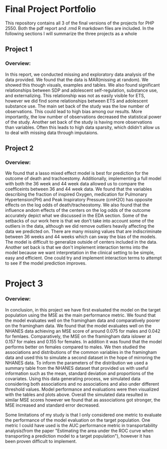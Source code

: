 # Final Project Portfolio

This repository contains all 3 of the final versions of the projects for PHP 2550. Both the pdf report and .rmd R markdown files are included. In the following sections I will summarize the three projects as a whole

## Project 1

### Overview:

In this report, we conducted missing and exploratory data analysis of the data provided. We found that the data is MAR(missing at random). We showed this though visuals, examples and tables. We also found significant relationships between SDP and adolescent self-regulation, substance use, and externalizing. This relationship was not as easily visible for ETS, however we did find some relationships between ETS and adolescent substance use. 
The main set back of the study was the low number of observations. This could lead to high bias among our results. More importantly, the low number of observations decreased the statistical power of the study. Another set back of the study is having more observations than variables. Often this leads to high data sparsity, which ddidn't allow us to deal with missing data through imputaions. 


## Project 2

### Overview:

We found that a lasso mixed effect model is best for prediction for the outcome of death and trachoestomy. Additionally, implementing a full model with both the 36 week and 44 week data allowed us to compare the coefficeints between 36 and 44 week data. We found that the variables describing the fraction of inspired Oxygen, medication for Pulmonary Hypertension(PH) and Peak Inspiratory Pressure (cmH2O) has opposite effects on the log odds of death/tracheostomy. We also found that the influence andom effects of the centers on the log odds of the outcome accurately depict what we discussed in the EDA section.
Some of the setbacks of our work here is that we don’t take into account some of the outliers in the data, although we did remove outliers heavily affecting the data we predicted on. There are many missing values that are indiscriminate between 36 weeks and 44 weeks which can sway the bias of the models. The model is difficult to generalize outside of centers included in the data. Another set back is that we don't implement interaction terms into the model because we want interpretation in the clinical setting to be simple, easy and efficient. One could try and implement interaction terms to attempt to see if the model prediction improves.

# Project 3

### Overview:

In conclusion, in this project we have first evaluated the model on the target population using the MSE as the main performance metric. We found that the model evaluates well on the framingham data and comparatively poorer on the framingham data. We found that the model evaluates well on the NHANES data achieving an MSE score of around 0.075 for males and 0.042 for femlaes. Comparatively, the MSE on the framingham data islower at 0.157 for males and 0.155 for females. In addition it was found that the model performs better on females compared to males. We then studied the associations and distributions of the common variables in the framingham data and used this to simulate a second dataset in the hope of mirroring the NHANES data. To inform the parameters of the distribution we used a summary table from the NHANES dataset that provided us with useful information such as the mean, standard deviation and proportions of the covariates. Using this data generating process, we simulated data considering both associations and no associations and also under different threshold values. Model performance and evaluations were then visualized with the tables and plots above. Overall the simulated data resulted in similar MSE scores however we found that as associations got stronger, the MSE increased and standard error decreased.

Some limitations of my study is that I only considered one metric to evaluate the performance of the model evaluation on the target population. One metric I could have used is the AUC performance metric in transportability analysis(from the paper "Estimating the area under the ROC curve when transporting a prediction model to a target population"), however it has been proven difficult to implement. 

